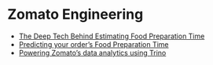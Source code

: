 # Zomato Engineering

- [The Deep Tech Behind Estimating Food Preparation Time](https://www.zomato.com/blog/food-preparation-time)
- [Predicting your order’s Food Preparation Time](https://www.zomato.com/blog/predicting-fpt-optimally)
- [Powering Zomato’s data analytics using Trino](https://www.zomato.com/blog/powering-data-analytics-with-trino)
